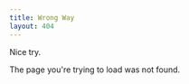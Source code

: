 ```yaml
---
title: Wrong Way
layout: 404
---
```


Nice try.

The page you're trying to load was not found.